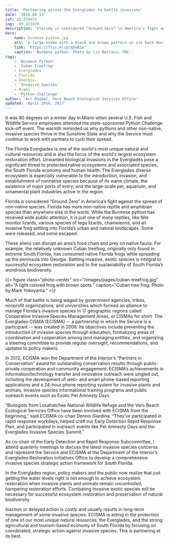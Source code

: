 ```yaml
---
title: 'Partnering across the Everglades to battle invasives'
date: '2016-04-13'
lat: 26.359453
lng: -80.421920
description: 'Florida is considered “Ground Zero” in America’s fight against the spread of non-native species with more non-native reptile and amphibian species than anywhere else in the world.'
hero:
    name: burmese-python.jpg
    alt: 'A large snake with a black and brown pattern on its back moving through the grass.'
    link: 'https://flic.kr/p/qSwB1w'
    caption: 'Burmese python. Photo by Liz Barraco, FWC.'
tags:
    - 'Burmese Python'
    - 'Cuban Treefrog'
    - Everglades
    - Florida
    - Georgia
    - 'Invasive Species'
    - Miami
    - 'Python Challenge'
author: 'Art Roybal, Vero Beach Ecological Services Office'
updated: 'April 20th, 2017'
---
```


It was 80 degrees on a winter day in Miami when several U.S. Fish and Wildlife Service employees attended the state-sponsored Python Challenge kick-off event.  The warmth reminded us why pythons and other non-native, invasive species thrive in the Sunshine State and why the Service must continue to work with partners to curb their spread.

The Florida Everglades is one of the world's most unique natural and cultural resources and is also the focus of the world's largest ecosystem restoration effort.  Unwanted biological invasions in the Everglades pose a significant threat to protected native ecosystems and associated species, the South Florida economy and human health.  The Everglades diverse ecosystem is especially vulnerable to the introduction, invasion, and establishment of nonnative species because of its warm climate, the existence of major ports of entry, and the large-scale pet, aquarium, and ornamental plant industries active in the region.

Florida is considered “Ground Zero” in America’s fight against the spread of non-native species.  Florida has more non-native reptile and amphibian species than anywhere else in the world. While the Burmese python has received wide public attention, it is just one of many reptiles, like Nile monitor lizards, various species of tegu lizards, chameleons, and an invasive frog settling into Florida’s urban and natural landscapes.  Some were released, and some escaped.

These aliens can disrupt an area’s food chain and prey on native fauna.  For example, the relatively unknown Cuban treefrog, originally only found in extreme South Florida, has consumed native Florida frogs while spreading up the peninsula into Georgia.  Battling invasive, exotic species is integral to successful ecosystem restoration and to the sustainability of South Florida’s wondrous biodiversity.

{{< figure class="photo-center" src="/images/pages/cuban-treefrog.jpg" alt="A light colored frog with brown spots." caption="Cuban tree frog. Photo by Mark Yokoyama." >}}

Much of that battle is being waged by government agencies, tribes, nonprofit organizations, and universities which formed an alliance to manage Florida’s invasive species in 17 geographic regions called Cooperative Invasive Species Management Areas, or CISMAs for short.  The Everglades CISMA (ECISMA) -- a partnership in which the Service is a participant -- was created in 2008. Its objectives include preventing the introduction of invasive species through education, formalizing areas of coordination and cooperation among land managing entities, and organizing a steering committee to provide regular oversight, recommendations, and updates to policy makers.

In 2012, ECISMA won the Department of the Interior’s “Partners in Conservation” award for outstanding conservation results through public-private cooperation and community engagement.  ECISMA’s achievements in information/technology transfer and innovative outreach were singled out, including the development of web- and smart phone-based reporting applications and a 24-hour phone reporting system for invasive plants and animals, invasive species informational training programs and public outreach events such as Exotic Pet Amnesty Days.

“Biologists from Loxahatchee National Wildlife Refuge and the Vero Beach Ecological Services Office have been involved with ECISMA from the beginning,” said ECISMA co-chair Dennis Giardina.  “They’ve participated in rapid response workdays, helped craft our Early Detection Rapid Response Plan, and participated in outreach events like Pet Amnesty Days and the Everglades Invasive Species Summit.”

As co-chair of the Early Detection and Rapid Response Subcommittee, I attend quarterly meetings to discuss the latest invasive species concerns and represent the Service and ECISMA at the Department of the Interior’s Everglades Restoration Initiatives Office to develop a comprehensive invasive species strategic action framework for South Florida.

In the Everglades region, policy makers and the public now realize that just getting the water levels right is not enough to achieve ecosystem restoration when invasive plants and animals remain uncontrolled, hampering restoration efforts.  Combating invasive exotic species will be necessary for successful ecosystem restoration and preservation of natural biodiversity.

Inaction or delayed action is costly and usually results in long-term management of some invasive species.  ECISMA is aiding in the protection of one of our most unique natural resources, the Everglades, and the strong agricultural and tourism-based economy of South Florida by focusing on coordinated, strategic action against invasive species.  This is partnering at its best.
